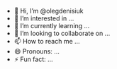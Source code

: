 - 👋 Hi, I’m @olegdenisiuk
- 👀 I’m interested in ...
- 🌱 I’m currently learning ...
- 💞️ I’m looking to collaborate on ...
- 📫 How to reach me ...
- 😄 Pronouns: ...
- ⚡ Fun fact: ...

<!---
olegdenisiuk/olegdenisiuk is a ✨ special ✨ repository because its `README.md` (this file) appears on your GitHub profile.
You can click the Preview link to take a look at your changes.
--->
